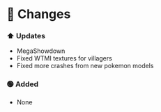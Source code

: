 # 📝 Changes

### ⬆️ Updates

- MegaShowdown
- Fixed WTMI textures for villagers
- Fixed more crashes from new pokemon models

### 🟢 Added

- None
